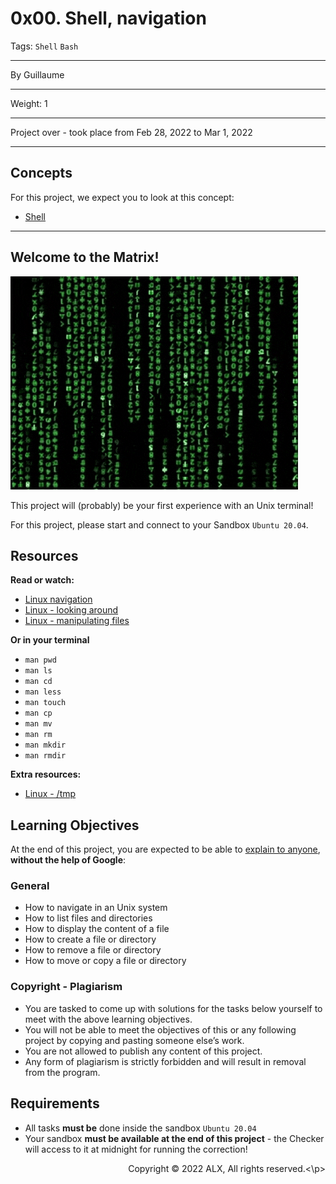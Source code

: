 # 0x00. Shell, navigation
Tags: `Shell` `Bash`
<hr>
By Guillaume
<hr>
Weight: 1 
<hr>
Project over - took place from Feb 28, 2022 to Mar 1, 2022
<hr>


## Concepts
For this project, we expect you to look at this concept:
- [Shell](https://alx-intranet.hbtn.io/concepts/9)
<hr>


## Welcome to the Matrix!
![The Matrix](./Media/The_Matrix.gif)

This project will (probably) be your first experience with an Unix terminal!

For this project, please start and connect to your Sandbox `Ubuntu 20.04`.


## Resources
**Read or watch:**
- [Linux navigation](http://linuxcommand.org/lc3_lts0020.php)
- [Linux - looking around](http://linuxcommand.org/lc3_lts0030.php)
- [Linux - manipulating files](http://linuxcommand.org/lc3_lts0050.php)

**Or in your terminal**
- `man pwd`
- `man ls`
- `man cd`
- `man less`
- `man touch`
- `man cp`
- `man mv`
- `man rm`
- `man mkdir`
- `man rmdir`

**Extra resources:**
- [Linux - /tmp](https://tldp.org/LDP/Linux-Filesystem-Hierarchy/html/tmp.html)


## Learning Objectives
At the end of this project, you are expected to be able to [explain to anyone](https://fs.blog/feynman-technique/), **without the help of Google**:


### General
- How to navigate in an Unix system
- How to list files and directories
- How to display the content of a file
- How to create a file or directory
- How to remove a file or directory
- How to move or copy a file or directory


### Copyright - Plagiarism
- You are tasked to come up with solutions for the tasks below yourself to meet with the above learning objectives.
- You will not be able to meet the objectives of this or any following project by copying and pasting someone else’s work.
- You are not allowed to publish any content of this project.
- Any form of plagiarism is strictly forbidden and will result in removal from the program.


## Requirements
- All tasks **must be** done inside the sandbox `Ubuntu 20.04`
- Your sandbox **must be available at the end of this project** - the Checker will access to it at midnight for running the correction!

<p align="right">Copyright © 2022 ALX, All rights reserved.<\p>